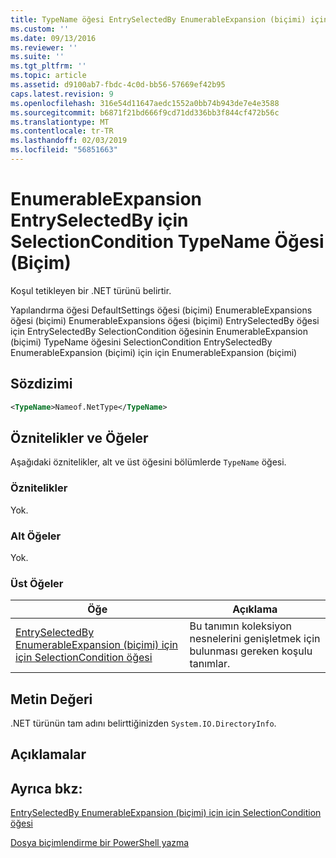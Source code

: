 ```yaml
---
title: TypeName öğesi EntrySelectedBy EnumerableExpansion (biçimi) için için SelectionCondition için | Microsoft Docs
ms.custom: ''
ms.date: 09/13/2016
ms.reviewer: ''
ms.suite: ''
ms.tgt_pltfrm: ''
ms.topic: article
ms.assetid: d9100ab7-fbdc-4c0d-bb56-57669ef42b95
caps.latest.revision: 9
ms.openlocfilehash: 316e54d11647aedc1552a0bb74b943de7e4e3588
ms.sourcegitcommit: b6871f21bd666f9cd71dd336bb3f844cf472b56c
ms.translationtype: MT
ms.contentlocale: tr-TR
ms.lasthandoff: 02/03/2019
ms.locfileid: "56851663"
---
```

# <a name="typename-element-for-selectioncondition-for-entryselectedby-for-enumerableexpansion-format"></a>EnumerableExpansion EntrySelectedBy için SelectionCondition TypeName Öğesi (Biçim)

Koşul tetikleyen bir .NET türünü belirtir.

Yapılandırma öğesi DefaultSettings öğesi (biçimi) EnumerableExpansions öğesi (biçimi) EnumerableExpansions öğesi (biçimi) EntrySelectedBy öğesi için EntrySelectedBy SelectionCondition öğesinin EnumerableExpansion (biçimi) TypeName öğesini SelectionCondition EntrySelectedBy EnumerableExpansion (biçimi) için için EnumerableExpansion (biçimi)

## <a name="syntax"></a>Sözdizimi

```xml
<TypeName>Nameof.NetType</TypeName>
```

## <a name="attributes-and-elements"></a>Öznitelikler ve Öğeler

Aşağıdaki öznitelikler, alt ve üst öğesini bölümlerde `TypeName` öğesi.

### <a name="attributes"></a>Öznitelikler

Yok.

### <a name="child-elements"></a>Alt Öğeler

Yok.

### <a name="parent-elements"></a>Üst Öğeler

|Öğe|Açıklama|
|-------------|-----------------|
|[EntrySelectedBy EnumerableExpansion (biçimi) için için SelectionCondition öğesi](./selectioncondition-element-for-entryselectedby-for-enumerableexpansion-format.md)|Bu tanımın koleksiyon nesnelerini genişletmek için bulunması gereken koşulu tanımlar.|

## <a name="text-value"></a>Metin Değeri

.NET türünün tam adını belirttiğinizden `System.IO.DirectoryInfo`.

## <a name="remarks"></a>Açıklamalar

## <a name="see-also"></a>Ayrıca bkz:

[EntrySelectedBy EnumerableExpansion (biçimi) için için SelectionCondition öğesi](./selectioncondition-element-for-entryselectedby-for-enumerableexpansion-format.md)

[Dosya biçimlendirme bir PowerShell yazma](./writing-a-powershell-formatting-file.md)
